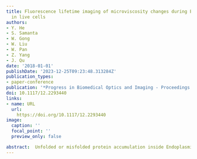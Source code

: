 ```yaml
---
title: Fluorescence lifetime imaging of microviscosity changes during ER autophagy
  in live cells
authors:
- Y. He
- S. Samanta
- W. Gong
- W. Liu
- W. Pan
- Z. Yang
- J. Qu
date: '2018-01-01'
publishDate: '2023-12-25T09:23:48.313284Z'
publication_types:
- paper-conference
publication: '*Progress in Biomedical Optics and Imaging - Proceedings of SPIE*'
doi: 10.1117/12.2293440
links:
- name: URL
  url: 
    https://doi.org/10.1117/12.2293440
image:
  caption: ''
  focal_point: ''
  preview_only: false

abstract:  Unfolded or misfolded protein accumulation inside Endoplasmic Reticulum (ER) will cause ER stress and subsequently will activate cellular autophagy to release ER stress, which would ultimately result in microviscosity changes. However, even though, it is highly significant to gain a quantitative assessment of microviscosity changes during ER autophagy to study ER stress and autophagy behaviors related diseases, it has rarely been reported yet. In this work, we have reported a BODIPY based fluorescent molecular rotor that can covalently bind with vicinal dithiols containing nascent proteins in ER and hence can result in ER stress through the inhibition of the folding of nascent proteins. The change in local viscosity, caused by the release of the stress in cells through autophagy, was quantified by the probe using fluorescence lifetime imaging. This work basically demonstrates the possibility of introducing synthetic chemical probe as a promising tool to diagnose ER-viscosity-related diseases.
---
```

